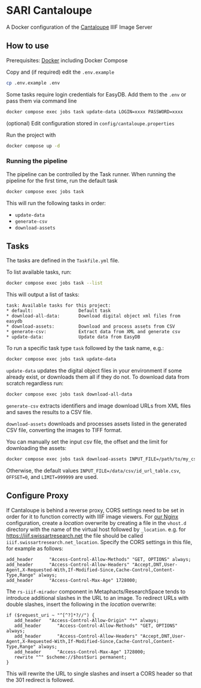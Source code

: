 # SARI Cantaloupe

A Docker configuration of the [Cantaloupe](https://cantaloupe-project.github.io/) IIIF Image Server

## How to use

Prerequisites: [Docker](http://docker.io) including Docker Compose

Copy and (if required) edit the `.env.example`
```sh
cp .env.example .env
```

Some tasks require login credentials for EasyDB. Add them to the `.env` or pass them via command line
```sh
docker compose exec jobs task update-data LOGIN=xxxx PASSWORD=xxxx
```

(optional) Edit configuration stored in `config/cantaloupe.properties`

Run the project with
```sh
docker compose up -d
```

### Running the pipeline

The pipeline can be controlled by the Task runner. When running the pipeline for the first time, run the default task
```sh
docker compose exec jobs task
```

This will run the following tasks in order:
- `update-data`
- `generate-csv`
- `download-assets`

## Tasks

The tasks are defined in the `Taskfile.yml` file.

To list available tasks, run:

```sh
docker compose exec jobs task --list
```

This will output a list of tasks:

```
task: Available tasks for this project:
* default:                 Default task
* download-all-data:       Download digital object xml files from easydb
* download-assets:         Download and process assets from CSV
* generate-csv:            Extract data from XML and generate csv
* update-data:             Update data from EasyDB
```

To run a specific task type `task` followed by the task name, e.g.:

```sh
docker compose exec jobs task update-data
```

`update-data` updates the digital object files in your environment if some already exist, or downloads them all if they do not. To download data from scratch regardless run:

```sh
docker compose exec jobs task download-all-data
```

`generate-csv` extracts identifiers and image download URLs from XML files and saves the results to a CSV file.

`download-assets` downloads and processes assets listed in the generated CSV file, converting the images to TIFF format.

You can manually set the input csv file, the offset and the limit for downloading the assets: 

```sh
docker compose exec jobs task download-assets INPUT_FILE=/path/to/my_csv.csv OFFSET=0 LIMIT=100
```

Otherwise, the default values `INPUT_FILE=/data/csv/id_url_table.csv`, `OFFSET=0`, and `LIMIT=999999` are used.

## Configure Proxy

If Cantaloupe is behind a reverse proxy, CORS settings need to be set in order for it to function correctly with IIIF image viewers. For [our Nginx](https://github.com/swiss-art-research-net/sari-nginx) configuration, create a _location_ overwrite by creating a file in the `vhost.d` directory with the name of the virtual host followed by `_location`. e.g. for https://iiif.swissartresearch.net the file should be called `iiif.swissartresearch.net_location`. Specify the CORS settings in this file, for example as follows:

```
add_header      "Access-Control-Allow-Methods" "GET, OPTIONS" always;
add_header      "Access-Control-Allow-Headers" "Accept,DNT,User-Agent,X-Requested-With,If-Modified-Since,Cache-Control,Content-Type,Range" always;
add_header      "Access-Control-Max-Age" 1728000;
```

The `rs-iiif-mirador` component in Metaphacts/ResearchSpace tends to introduce additional slashes in the URL to an image. To redirect URLs with double slashes, insert the following in the _location_ overwrite:

```
if ($request_uri ~ "^[^?]*?//") {
   add_header   "Access-Control-Allow-Origin" "*" always;
   add_header      "Access-Control-Allow-Methods" "GET, OPTIONS" always;
   add_header      "Access-Control-Allow-Headers" "Accept,DNT,User-Agent,X-Requested-With,If-Modified-Since,Cache-Control,Content-Type,Range" always;
   add_header      "Access-Control-Max-Age" 1728000;
   rewrite "^" $scheme://$host$uri permanent;
}
```

This will rewrite the URL to single slashes and insert a CORS header so that the 301 redirect is followed.